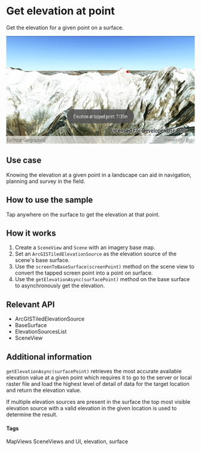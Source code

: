 # Get elevation at point

Get the elevation for a given point on a surface.

![Elevation at point app](get-elevation-at-point.png)

## Use case

Knowing the elevation at a given point in a landscape can aid in navigation, planning and survey in the field.

## How to use the sample

Tap anywhere on the surface to get the elevation at that point.

## How it works

1. Create a `SceneView` and `Scene` with an imagery base map.
1. Set an `ArcGISTiledElevationSource` as the elevation source of the scene's base surface.
1. Use the `screenToBaseSurface(screenPoint)` method on the scene view to convert the tapped screen point into a point on surface.
1. Use the `getElevationAsync(surfacePoint)` method on the base surface to asynchronously get the elevation.

## Relevant API

* ArcGISTiledElevationSource
* BaseSurface
* ElevationSourcesList
* SceneView

## Additional information

`getElevationAsync(surfacePoint)` retrieves the most accurate available elevation value at a given point which requires it to go to the server or local raster file and load the highest level of detail of data for the target location and return the elevation value.

If multiple elevation sources are present in the surface the top most visible elevation source with a valid elevation in the given location is used to determine the result.

#### Tags

MapViews SceneViews and UI, elevation, surface
